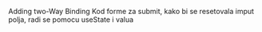 Adding two-Way Binding
Kod forme za submit, kako bi se resetovala imput polja, radi se pomocu useState i valua
